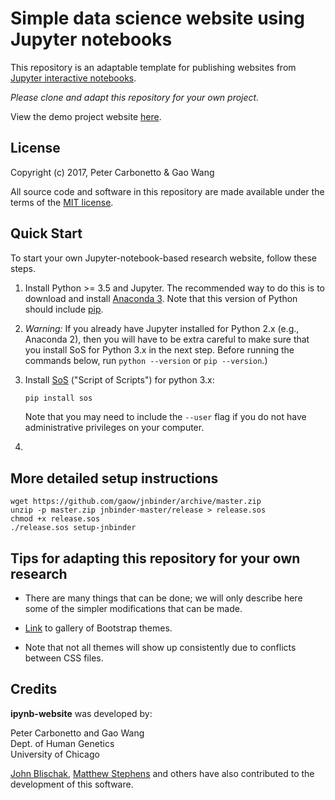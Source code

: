 # Simple data science website using Jupyter notebooks

This repository is an adaptable template for publishing websites from
[Jupyter interactive notebooks](https://jupyter.org).

*Please clone and adapt this repository for your own project.*

View the demo project website
[here](https://stephenslab.github.io/ipynb-website).

## License

Copyright (c) 2017, Peter Carbonetto & Gao Wang

All source code and software in this repository are made available
under the terms of the [MIT license](https://opensource.org/licenses/MIT).

## Quick Start

To start your own Jupyter-notebook-based research website, follow
these steps.

1. Install Python >= 3.5 and Jupyter. The recommended way to do this
is to download and install
[Anaconda 3](https://www.continuum.io/anaconda-overview). Note that
this version of Python should include [pip](https://pip.pypa.io).

2. *Warning:* If you already have Jupyter installed for Python 2.x
(e.g., Anaconda 2), then you will have to be extra careful to make
sure that you install SoS for Python 3.x in the next step. Before
running the commands below, run `python --version` or `pip
--version`.)

3. Install [SoS](https://github.com/vatlab/SOS) ("Script of Scripts")
for python 3.x:

   ```bash
   pip install sos
   ```

   Note that you may need to include the `--user` flag if you do not
   have administrative privileges on your computer.

4. 

## More detailed setup instructions

```
wget https://github.com/gaow/jnbinder/archive/master.zip
unzip -p master.zip jnbinder-master/release > release.sos
chmod +x release.sos
./release.sos setup-jnbinder
```

## Tips for adapting this repository for your own research

+ There are many things that can be done; we will only describe here
some of the simpler modifications that can be made.

+ [Link](https://bootswatch.com) to gallery of Bootstrap themes.

+ Note that not all themes will show up consistently due to conflicts
  between CSS files.

## Credits

**ipynb-website** was developed by:

Peter Carbonetto and Gao Wang<br>
Dept. of Human Genetics<br>
University of Chicago<br>

[John Blischak](https://github.com/jdblischak),
[Matthew Stephens](http://stephenslab.uchicago.edu) and others have
also contributed to the development of this software.
